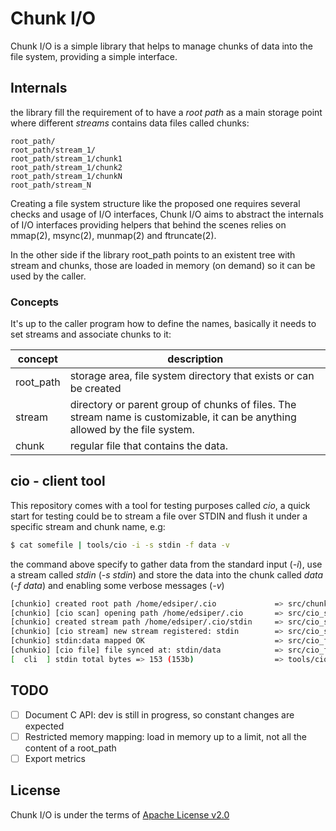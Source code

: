 # Chunk I/O

Chunk I/O is a simple library that helps to manage chunks of data into the file system, providing a simple  interface.

## Internals

the library fill the requirement of to have a _root path_ as a main storage point where different _streams_ contains data files called chunks:

```
root_path/
root_path/stream_1/
root_path/stream_1/chunk1
root_path/stream_1/chunk2
root_path/stream_1/chunkN
root_path/stream_N
```

Creating a file system structure like the proposed one requires several checks and usage of I/O interfaces, Chunk I/O aims to abstract the internals of I/O interfaces providing helpers that behind the scenes relies on mmap(2), msync(2), munmap(2) and ftruncate(2).

In the other side if the library root_path points to an existent tree with stream and chunks, those are loaded in memory (on demand) so it can be used by the caller.

### Concepts

It's up to the caller program how to define the names, basically it needs to set streams and associate chunks to it:

| concept   | description                                                  |
| --------- | ------------------------------------------------------------ |
| root_path | storage area, file system directory that exists or can be created |
| stream    | directory or parent group of chunks of files. The stream name is customizable, it can be anything allowed by the file system. |
| chunk     | regular file that contains the data.                         |

## cio - client tool

This repository comes with a tool for testing purposes called _cio_, a quick start for testing could be to stream a file over STDIN and flush it under a specific stream and chunk name, e.g:

```bash
$ cat somefile | tools/cio -i -s stdin -f data -v
```

the command above specify to gather data from the standard input (_-i_), use a stream called _stdin_ (_-s stdin_) and store the data into the chunk called _data_ (_-f data_)  and enabling some verbose messages (_-v_)

```bash
[chunkio] created root path /home/edsiper/.cio             => src/chunkio.c:48
[chunkio] [cio scan] opening path /home/edsiper/.cio       => src/cio_scan.c:95
[chunkio] created stream path /home/edsiper/.cio/stdin     => src/cio_stream.c:62
[chunkio] [cio stream] new stream registered: stdin        => src/cio_stream.c:105
[chunkio] stdin:data mapped OK                             => src/cio_file.c:137
[chunkio] [cio file] file synced at: stdin/data            => src/cio_file.c:247
[  cli  ] stdin total bytes => 153 (153b)                  => tools/cio.c:244

```

## TODO

- [ ] Document C API: dev is still in progress, so constant changes are expected
- [ ] Restricted memory mapping: load in memory up to a limit, not all the content of a root_path
- [ ] Export metrics

## License

Chunk I/O is under the terms of [Apache License v2.0](LICENSE)
